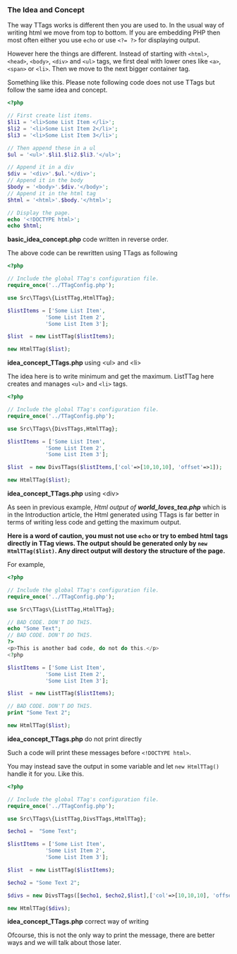 <h3 class="display-4 mb-5">The Idea and Concept</h3>

The way TTags works is different then you are used to. In the usual way of writing html we move from top to bottom. If you are embedding PHP then most often either you use `echo` or use `<?= ?>` for displaying output. 

However here the things are different. Instead of starting with `<html>`, `<head>`, `<body>`, `<div>` and `<ul>` tags, we first deal with lower ones like `<a>`,`<span>` or `<li>`. Then we move to the next bigger container tag.

Something like this. Please note following code does not use TTags but follow the same idea and concept.

```php
<?php

// First create list items.
$li1 = '<li>Some List Item </li>';
$li2 = '<li>Some List Item 2</li>';
$li3 = '<li>Some List Item 3</li>';

// Then append these in a ul
$ul = '<ul>'.$li1.$li2.$li3.'</ul>';

// Append it in a div
$div = '<div>'.$ul.'</div>';
// Append it in the body
$body = '<body>'.$div.'</body>';
// Append it in the html tag
$html = '<html>'.$body.'</html>';

// Display the page.
echo '<!DOCTYPE html>';
echo $html;

```
<p class = "ttag-code-caption text-muted"><b>basic_idea_concept.php</b> code written in reverse order.</p>

The above code can be rewritten using TTags as following

```php
<?php

// Include the global TTag's configuration file.
require_once('../TTagConfig.php');

use Src\TTags\{ListTTag,HtmlTTag};

$listItems = ['Some List Item',
            'Some List Item 2',
            'Some List Item 3'];

$list  = new ListTTag($listItems);

new HtmlTTag($list);

```
<p class = "ttag-code-caption text-muted"><b>idea_concept_TTags.php</b> using &lt;ul&gt; and &lt;li&gt;</p>

The idea here is to write minimum and get the maximum. ListTTag here creates and manages `<ul>` and `<li>` tags. 


```php
<?php

// Include the global TTag's configuration file.
require_once('../TTagConfig.php');

use Src\TTags\{DivsTTags,HtmlTTag};

$listItems = ['Some List Item',
            'Some List Item 2',
            'Some List Item 3'];

$list  = new DivsTTags($listItems,['col'=>[10,10,10], 'offset'=>1]);

new HtmlTTag($list);

```
<p class = "ttag-code-caption text-muted"><b>idea_concept_TTags.php</b> using &lt;div&gt;</p>

As seen in previous example, *Html output of <b>world_loves_tea.php</b>* which is in the Introduction article, the Html generated using TTags is far better in terms of writing less code and getting the maximum output. 

**Here is a word of caution, you must not use `echo` or try to embed html tags directly in TTag views. The output should be generated only by `new HtmlTTag($list)`. Any direct output will destory the structure of the page.**

For example,


```php
<?php

// Include the global TTag's configuration file.
require_once('../TTagConfig.php');

use Src\TTags\{ListTTag,HtmlTTag};

// BAD CODE. DON'T DO THIS.
echo "Some Text";
// BAD CODE. DON'T DO THIS.
?>
<p>This is another bad code, do not do this.</p>
<?php

$listItems = ['Some List Item',
            'Some List Item 2',
            'Some List Item 3'];

$list  = new ListTTag($listItems);

// BAD CODE. DON'T DO THIS.
print "Some Text 2";

new HtmlTTag($list);

```
<p class = "ttag-code-caption text-muted"><b>idea_concept_TTags.php</b> do not print directly</p>

Such a code will print these messages before `<!DOCTYPE html>`. 

You may instead save the output in some variable and let `new HtmlTTag()` handle it for you. Like this.

```php
<?php

// Include the global TTag's configuration file.
require_once('../TTagConfig.php');

use Src\TTags\{ListTTag,DivsTTags,HtmlTTag};

$echo1 =  "Some Text";

$listItems = ['Some List Item',
            'Some List Item 2',
            'Some List Item 3'];

$list  = new ListTTag($listItems);

$echo2 = "Some Text 2";

$divs = new DivsTTags([$echo1, $echo2,$list],['col'=>[10,10,10], 'offset'=>1]);

new HtmlTTag($divs);
```
<p class = "ttag-code-caption text-muted"><b>idea_concept_TTags.php</b> correct way of writing</p>

Ofcourse, this is not the only way to print the message, there are better ways and we will talk about those later.
